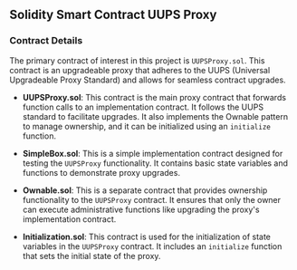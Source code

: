 ## Solidity Smart Contract UUPS Proxy

### Contract Details

The primary contract of interest in this project is `UUPSProxy.sol`. This contract is an upgradeable proxy that adheres to the UUPS (Universal Upgradeable Proxy Standard) and allows for seamless contract upgrades.

- **UUPSProxy.sol**: This contract is the main proxy contract that forwards function calls to an implementation contract. It follows the UUPS standard to facilitate upgrades. It also implements the Ownable pattern to manage ownership, and it can be initialized using an `initialize` function.

- **SimpleBox.sol**: This is a simple implementation contract designed for testing the `UUPSProxy` functionality. It contains basic state variables and functions to demonstrate proxy upgrades.

- **Ownable.sol**: This is a separate contract that provides ownership functionality to the `UUPSProxy` contract. It ensures that only the owner can execute administrative functions like upgrading the proxy's implementation contract.

- **Initialization.sol**: This contract is used for the initialization of state variables in the `UUPSProxy` contract. It includes an `initialize` function that sets the initial state of the proxy.
